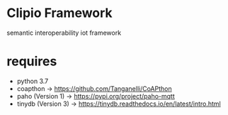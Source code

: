 # Clipio Framework
semantic interoperability iot framework

# requires
* python 3.7
* coapthon -> https://github.com/Tanganelli/CoAPthon
* paho (Version 1) -> https://pypi.org/project/paho-mqtt
* tinydb (Version 3) -> https://tinydb.readthedocs.io/en/latest/intro.html